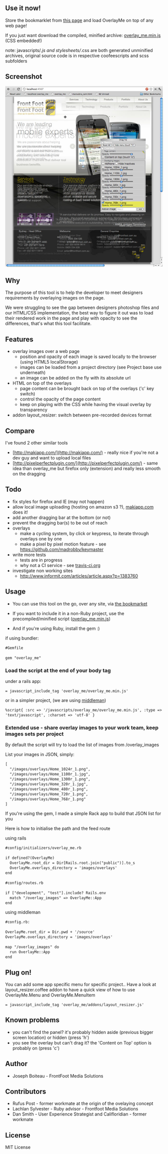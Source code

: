 ## Use it now!

Store the bookmarklet from [this page](http://frontfoot.github.com/overlay_me/demo_page.html) and load OverlayMe on top of any web page!

If you just want download the compiled, minified archive: [overlay_me.min.js](https://raw.github.com/frontfoot/overlay_me/master/vendor/assets/javascripts/overlay_me/overlay_me.min.js) (CSS embedded!)

note: javascripts/*.js and stylesheets/*.css are both generated unminified archives, original source code is in respective coofeescripts and scss subfolders

## Screenshot

![Screenshot](http://github.com/frontfoot/overlay_me/raw/master/screenshot_frontfoot_website.jpg)


## Why

The purpose of this tool is to help the developer to meet designers requirements by overlaying images on the page.

We were struggling to see the gap between designers photoshop files and our HTML/CSS implementation, the best way to figure it out was to load their rendered work in the page and play with opacity to see the differences, that's what this tool facilitate.


## Features

- overlay images over a web page
  - position and opacity of each image is saved locally to the browser (using HTML5 localStorage)
  - images can be loaded from a project directory (see Project base use underneath)
  - an image can be added on the fly with its absolute url
- HTML on top of the overlays
  - page content can be brought back on top of the overlays ('c' key switch)
  - control the opacity of the page content
  - keep on playing with the CSS while having the visual overlay by transparency
- addon layout_resizer: switch between pre-recorded devices format


## Compare

I've found 2 other similar tools

- [http://makiapp.com/](http://makiapp.com/) - really nice if you're not a dev guy and want to upload local files
- [http://pixelperfectplugin.com/](http://pixelperfectplugin.com/) - same idea than overlay_me but firefox only (extension) and really less smooth on the dragging


## Todo

- fix styles for firefox and IE (may not happen)
- allow local image uploading (hosting on amazon s3 ?), [makiapp.com](http://makiapp.com/) does it!
- add another dragging bar at the bottom (or not)
- prevent the dragging bar(s) to be out of reach
- overlays
  - make a cycling system, by click or keypress, to iterate through overlays one by one
  - make a pixel by pixel motion feature - see https://github.com/madrobby/keymaster
- write more tests
  - tests are in progress
  - why not a CI service - see [travis-ci.org](http://travis-ci.org/#!/michelson/lazy_high_charts/builds/527014)
- investigate non working sites
  - http://www.informit.com/articles/article.aspx?p=1383760


## Usage

- You can use this tool on the go, over any site, via [the bookmarket](http://frontfoot.github.com/overlay_me/demo_page.html)

- If you want to include it in a non-Ruby project, use the precompiled/minified script ([overlay_me.min.js](https://raw.github.com/frontfoot/overlay_me/master/vendor/assets/javascripts/overlay_me/overlay_me.min.js))
  
- And if you're using Ruby, install the gem :)

if using bundler:

    #Gemfile
    
    gem "overlay_me"


### Load the script at the end of your body tag

under a rails app:

    = javascript_include_tag 'overlay_me/overlay_me.min.js'

or in a simpler project, (we are using [middleman](http://middlemanapp.com/))
  
    %script{ :src => '/javascripts/overlay_me/overlay_me.min.js', :type => 'text/javascript', :charset => 'utf-8' }


### Extended use - share overlay images to your work team, keep images sets per project

By default the script will try to load the list of images from /overlay_images

List your images in JSON, simply:

    [
      "/images/overlays/Home_1024r_1.png",
      "/images/overlays/Home_1100r_1.jpg",
      "/images/overlays/Home_1300r_1.png",
      "/images/overlays/Home_320r_1.jpg",
      "/images/overlays/Home_480r_1.png",
      "/images/overlays/Home_720r_1.png",
      "/images/overlays/Home_768r_1.png"
    ]

If you're using the gem, I made a simple Rack app to build that JSON list for you

Here is how to initialise the path and the feed route

using rails

    #config/initializers/overlay_me.rb

    if defined?(OverlayMe)
      OverlayMe.root_dir = Dir[Rails.root.join("public")].to_s
      OverlayMe.overlays_directory = 'images/overlays' 
    end

    #config/routes.rb

    if ["development", "test"].include? Rails.env
      match "/overlay_images" => OverlayMe::App
    end

using middleman

    #config.rb:
    
    OverlayMe.root_dir = Dir.pwd + '/source'
    OverlayMe.overlays_directory = 'images/overlays'

    map "/overlay_images" do
      run OverlayMe::App
    end


## Plug on!

You can add some app specific menu for specific project.. Have a look at layout_resizer.coffee addon to have a quick view of how to use OverlayMe.Menu and OverlayMe.MenuItem

    = javascript_include_tag 'overlay_me/addons/layout_resizer.js'

    
## Known problems

- you can't find the panel? it's probably hidden aside (previous bigger screen location) or hidden (press 'h')
- you see the overlay but can't drag it? the 'Content on Top' option is probably on (press 'c')


## Author

- Joseph Boiteau - FrontFoot Media Solutions


## Contributors

- Rufus Post - former workmate at the origin of the ovelaying concept
- Lachlan Sylvester - Ruby advisor - Frontfoot Media Solutions
- Dan Smith - User Experience Strategist and Califloridian - former workmate


## License

MIT License
